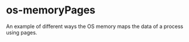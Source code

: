 # os-memoryPages
An example of different ways the OS memory maps the data of a process using pages.
